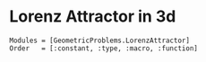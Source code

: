 # Lorenz Attractor in 3d

```@autodocs
Modules = [GeometricProblems.LorenzAttractor]
Order   = [:constant, :type, :macro, :function]
```
